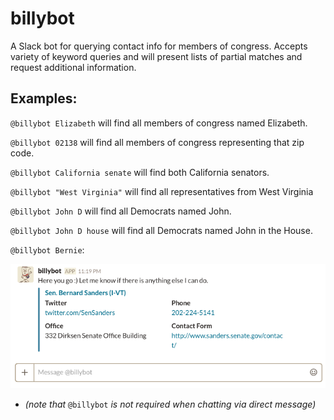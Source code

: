 # billybot

A Slack bot for querying contact info for members of congress. 
Accepts variety of keyword queries and will present lists of partial matches and request additional information.

## Examples:

`@billybot Elizabeth` will find all members of congress named Elizabeth.

`@billybot 02138` will find all members of congress representing that zip code.

`@billybot California senate` will find both California senators.

`@billybot "West Virginia"` will find all representatives from West Virginia

`@billybot John D` will find all Democrats named John.

`@billybot John D house` will find all Democrats named John in the House.

`@billybot Bernie`:

![results for Bernie Sanders](example.png)

* *(note that* `@billybot` *is not required when chatting via direct message)*
